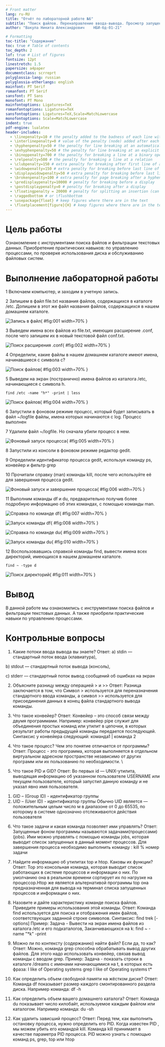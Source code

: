 ```yaml
---
# Front matter
lang: ru-RU
title: "Отчёт по лабораторной работе №6"
subtitle: "Поиск файлов. Перенаправление ввода-вывода. Просмотр запущенных процессов"
author: "Вакула Никита Александрович	НБИ-бд-01-21"

# Formatting
toc-title: "Содержание"
toc: true # Table of contents
toc_depth: 2
lof: true # List of figures
fontsize: 12pt
linestretch: 1.5
papersize: a4paper
documentclass: scrreprt
polyglossia-lang: russian
polyglossia-otherlangs: english
mainfont: PT Serif
romanfont: PT Serif
sansfont: PT Sans
monofont: PT Mono
mainfontoptions: Ligatures=TeX
romanfontoptions: Ligatures=TeX
sansfontoptions: Ligatures=TeX,Scale=MatchLowercase
monofontoptions: Scale=MatchLowercase
indent: true
pdf-engine: lualatex
header-includes:
  - \linepenalty=10 # the penalty added to the badness of each line within a paragraph (no associated penalty node) Increasing the value makes tex try to have fewer lines in the paragraph.
  - \interlinepenalty=0 # value of the penalty (node) added after each line of a paragraph.
  - \hyphenpenalty=50 # the penalty for line breaking at an automatically inserted hyphen
  - \exhyphenpenalty=50 # the penalty for line breaking at an explicit hyphen
  - \binoppenalty=700 # the penalty for breaking a line at a binary operator
  - \relpenalty=500 # the penalty for breaking a line at a relation
  - \clubpenalty=150 # extra penalty for breaking after first line of a paragraph
  - \widowpenalty=150 # extra penalty for breaking before last line of a paragraph
  - \displaywidowpenalty=50 # extra penalty for breaking before last line before a display math
  - \brokenpenalty=100 # extra penalty for page breaking after a hyphenated line
  - \predisplaypenalty=10000 # penalty for breaking before a display
  - \postdisplaypenalty=0 # penalty for breaking after a display
  - \floatingpenalty = 20000 # penalty for splitting an insertion (can only be split footnote in standard LaTeX)
  - \raggedbottom # or \flushbottom
  - \usepackage{float} # keep figures where there are in the text
  - \floatplacement{figure}{H} # keep figures where there are in the text
---
```


# Цель работы

Ознакомление с инструментами поиска файлов и фильтрации текстовых данных. Приобретение практических навыков: по управлению процессами, по проверке  использования диска и обслуживанию файловых систем.

# Выполнение лабораторной работы

1 Включаем компьютер, и заходим в учетную запись.

2 Запишем в файл file.txt названия файлов, содержащихся в каталоге /etc. Допишем в этот же файл названия файлов, содержащихся в нашем домашнем каталоге. 

![Запись в файл](image/01.png){ #fig:001 width=70% }

3 Выведем имена всех файлов из file.txt, имеющих расширение .conf, после чего запишем их в новый текстовой файл conf.txt. 

![Поиск расширения .conf](image/02.png){ #fig:002 width=70% }

4 Определили, какие файлы в нашем домашнем каталоге имеют имена, начинавшиеся с символа c? 

![Поиск файлов](image/03.png){ #fig:003 width=70% }

5 Выведем на экран (постранично) имена файлов из каталога /etc, начинающиеся с символа h.

```
find /etc -name "h*" -print | less 
```

![Поиск файлов](image/04.png){ #fig:004 width=70% }

6 Запустили в фоновом режиме процесс, который будет записывать в 
файл ~/logfile файлы, имена которых начинаются с log. 
Процесс выполнен 

7 Удалили файл ~/logfile. Но сначала убили процесс в нем.

![Фоновый запуск процесса](image/05.png){ #fig:005 width=70% }

8 Запустили из консоли в фоновом режиме редактор gedit. 

9 Определили идентификатор процесса gedit, используя команду ps, конвейер и фильтр grep

10 Прочитали справку (man) команды kill, после чего используйте её для завершения процесса gedit. 

![Фоновый запуск и завершение процесса](image/06.png){ #fig:006 width=70% }

11 Выполним команды df и du, предварительно получив более подробную информацию об этих командах, с помощью команды man. 

![Справка по команде df](image/07.png){ #fig:007 width=70% }

![Запуск команды df](image/08.png){ #fig:008 width=70% }

![Справка по команде du](image/09.png){ #fig:009 width=70% }

![Запуск команды du](image/10.png){ #fig:010 width=70% }

12	Воспользовавшись справкой команды find, вывести имена всех директорий, имеющихся в нашем домашнем каталоге.

```
find ~ -type d
```

![Поиск директорий](image/11.png){ #fig:011 width=70% }

# Вывод

В данной работе мы ознакомились с инструментами поиска файлов и фильтрации текстовых данных. А также приобрели практические навыки по управлению процессами. 

# Контрольные вопросы

1. Какие потоки ввода вывода вы знаете?
Ответ: 
a) stdin — стандартный поток ввода (клавиатура),

b) stdout — стандартный поток вывода (консоль),

c) stderr — стандартный поток вывод сообщений об ошибках на экран

2. Объясните разницу между операцией > и >>
Ответ: 
Разница заключается в том, что Символ > используется для переназначения стандартного ввода команды, а символ >> используется для присоединения данных в конец файла стандартного вывода команды.

3. Что такое конвейер?
Ответ: Конвейер – это способ связи между двумя программами. 
Например: конвейер pipe служит для объединения простых команд или утилит в цепочки, в которых результат работы предыдущей команды передается последующей. 
Синтаксис у конвейера  следующий: команда1 | команда 2


4. Что такое процесс? Чем это понятие отличается от программы?
Ответ: Процесс - это программа, которая выполняется в отдельном виртуальном адресном пространстве независимо от других программ или их пользованию по необходимости. \

5. Что такое PID и GID?
Ответ: Во первых id — UNIX-утилита, выводящая информацию об указанном пользователе USERNAME или текущем пользователе, который запустил данную команду и не указал явно имя пользователя.
1)	GID – (Group ID) - идентификатор группы 
2)	UID – (User ID) - идентификатор группы
Обычно UID  является — положительным целым число м в диапазоне от 0 до 65535, по которому в системе однозначно отслеживаются действия пользователя

6. Что такое задачи и какая команда позволяет ими управлять?
Ответ: Запущенные фоном программы называются задачами(процессами) (jobs). Ими можно управлять с помощью команды jobs, которая выводит список запущенных в данный момент процессов. Для завершения процесса необходимо выполнить команду :
kill % номер задачи

7. Найдите информацию об утилитах top и htop. Каковы их функции?
Ответ: 
Top это консольная команда, которая выводит список работающих в системе процессов и информации о них. По умолчанию она в реальном времени сортирует их по нагрузке на процессор.Htop же является альтернативой программы top она предназначенная для вывода на терминал списка запущенных процессов и информации о них.

8. Назовите и дайте характеристику команде поиска файлов. Приведите примеры использования этой команды.
Ответ: Команда find используется для поиска и отображения имен файлов, соответствующих заданной строке символов.
Синтаксис: find trek [-options]
Пример:
Задача - Вывести на экран имена файлов из каталога /etc и его подкаталогов, Заканчивающихся на k:
find ~ -name "*k" -print

9. Можно ли по контексту (содержанию) найти файл? Если да, то как?
Ответ: Можно, команда grep способна обрабатывать вывод других файлов. Для этого надо использовать конвейер, связав вывод команды с вводом grep.
Пример:
Задача - показать строки в каталоге /dreams с именами начинающимися на t, в которых есть фраза:  I like of Operating systems
grep I like of Operating systems t*

10. Как определить объем свободной памяти на жёстком диске?
Ответ:
Команда df показывает размер каждого смонтированного раздела диска.
Например команда: df -h

11. Как определить объем вашего домашнего каталога?
Ответ: Команда du показывает число килобайт, используемое каждым файлом или каталогом.
Например команда: du -sh

12. Как удалить зависший процесс?
Ответ: Перед тем, как выполнить остановку процесса, нужно определить его PID. Когда известен PID , мы можем убить его командой kill. Команда kill принимает в качестве параметра PID процесса. 
PID можно узнать с помощью команд ps, grep, top или htop
